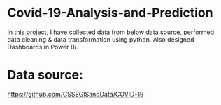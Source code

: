 # Covid-19-Analysis-and-Prediction
In this project, I have collected data from below data source, performed data cleaning & data transformation using python, Also designed Dashboards in Power Bi.

# Data source:
https://github.com/CSSEGISandData/COVID-19

